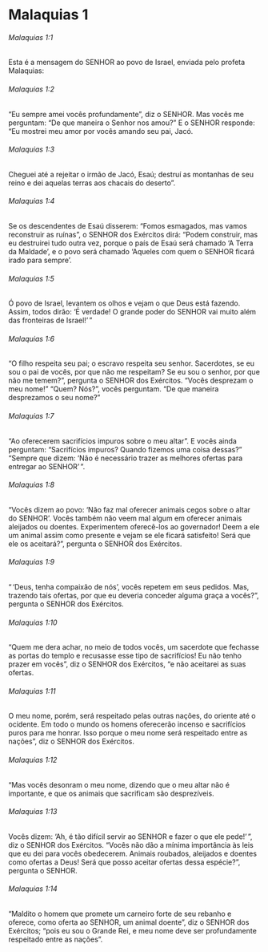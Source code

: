 # Malaquias 1

###### Malaquias 1:1

Esta é a mensagem do SENHOR ao povo de Israel, enviada pelo profeta Malaquias:

###### Malaquias 1:2

“Eu sempre amei vocês profundamente”, diz o SENHOR. Mas vocês me perguntam: “De que maneira o Senhor nos amou?” E o SENHOR responde: “Eu mostrei meu amor por vocês amando seu pai, Jacó.

###### Malaquias 1:3

Cheguei até a rejeitar o irmão de Jacó, Esaú; destruí as montanhas de seu reino e dei aquelas terras aos chacais do deserto”.

###### Malaquias 1:4

Se os descendentes de Esaú disserem: “Fomos esmagados, mas vamos reconstruir as ruínas”, o SENHOR dos Exércitos dirá: “Podem construir, mas eu destruirei tudo outra vez, porque o país de Esaú será chamado ‘A Terra da Maldade’, e o povo será chamado ‘Aqueles com quem o SENHOR ficará irado para sempre’.

###### Malaquias 1:5

Ó povo de Israel, levantem os olhos e vejam o que Deus está fazendo. Assim, todos dirão: ‘É verdade! O grande poder do SENHOR vai muito além das fronteiras de Israel!’ ”

###### Malaquias 1:6

“O filho respeita seu pai; o escravo respeita seu senhor. Sacerdotes, se eu sou o pai de vocês, por que não me respeitam? Se eu sou o senhor, por que não me temem?”, pergunta o SENHOR dos Exércitos. “Vocês desprezam o meu nome!” “Quem? Nós?”, vocês perguntam. “De que maneira desprezamos o seu nome?”

###### Malaquias 1:7

“Ao oferecerem sacrifícios impuros sobre o meu altar”. E vocês ainda perguntam: “Sacrifícios impuros? Quando fizemos uma coisa dessas?” “Sempre que dizem: ‘Não é necessário trazer as melhores ofertas para entregar ao SENHOR’ ”.

###### Malaquias 1:8

“Vocês dizem ao povo: ‘Não faz mal oferecer animais cegos sobre o altar do SENHOR’. Vocês também não veem mal algum em oferecer animais aleijados ou doentes. Experimentem oferecê-los ao governador! Deem a ele um animal assim como presente e vejam se ele ficará satisfeito! Será que ele os aceitará?”, pergunta o SENHOR dos Exércitos.

###### Malaquias 1:9

“ ‘Deus, tenha compaixão de nós’, vocês repetem em seus pedidos. Mas, trazendo tais ofertas, por que eu deveria conceder alguma graça a vocês?”, pergunta o SENHOR dos Exércitos.

###### Malaquias 1:10

“Quem me dera achar, no meio de todos vocês, um sacerdote que fechasse as portas do templo e recusasse esse tipo de sacrifícios! Eu não tenho prazer em vocês”, diz o SENHOR dos Exércitos, “e não aceitarei as suas ofertas.

###### Malaquias 1:11

O meu nome, porém, será respeitado pelas outras nações, do oriente até o ocidente. Em todo o mundo os homens oferecerão incenso e sacrifícios puros para me honrar. Isso porque o meu nome será respeitado entre as nações”, diz o SENHOR dos Exércitos.

###### Malaquias 1:12

“Mas vocês desonram o meu nome, dizendo que o meu altar não é importante, e que os animais que sacrificam são desprezíveis.

###### Malaquias 1:13

Vocês dizem: ‘Ah, é tão difícil servir ao SENHOR e fazer o que ele pede!’ ”, diz o SENHOR dos Exércitos. “Vocês não dão a mínima importância às leis que eu dei para vocês obedecerem. Animais roubados, aleijados e doentes como ofertas a Deus! Será que posso aceitar ofertas dessa espécie?”, pergunta o SENHOR.

###### Malaquias 1:14

“Maldito o homem que promete um carneiro forte de seu rebanho e oferece, como oferta ao SENHOR, um animal doente”, diz o SENHOR dos Exércitos; “pois eu sou o Grande Rei, e meu nome deve ser profundamente respeitado entre as nações”.

